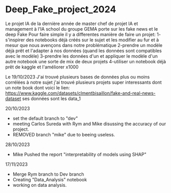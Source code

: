 
# Deep_Fake_project_2024
Le projet IA de la dernière année de master chef de projet IA et management à l'IA school du groupe GEMA porte sur les fake news et le deep Fake 
Pour faire simple il y a differentes manière de faire un projet: 
1- s'inspirer des notebooks déjà créés sur le sujet et les modifier au fur et à mesur que nous avençons dans notre problématique 
2-prendre un modèle déjà prêt et l'adapter à nos données (quand les données sont compatibles avec le modèle)
3-prendre les données d'un et appliquer le modèle d'un autre notebook une sorte de mix de deux projets 
4-utiliser un notebook déjà prêt de kaggle et l'améliorer x1000

Le 19/10/2023
J'ai trouvé plusieurs bases de données plus ou moins corrélées à notre sujet 
j'ai trouvé plusieurs projets super interessants dont un note book dont voici le lien: https://www.kaggle.com/datasets/clmentbisaillon/fake-and-real-news-dataset   ses données sont les data_1 

20/10/2023 
- set the default branch to "dev"
- meeting Carlos Sureda with Rym and Mike disussing the accuracy of our project.
- REMOVED branch "mike" due to beeing useless.

28/10/2023
- Mike Pushed the report "interpretability of models using SHAP"

17/11/2023
- Merge Rym branch to Dev branch
- Creating "Data_Analysis" notebook
- working on data analysis.

